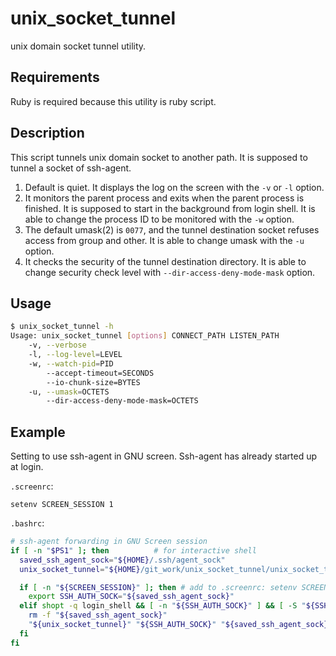 unix_socket_tunnel
==================

unix domain socket tunnel utility.

Requirements
------------
Ruby is required because this utility is ruby script.

Description
-----------

This script tunnels unix domain socket to another path.
It is supposed to tunnel a socket of ssh-agent.

1. Default is quiet. It displays the log on the screen with the `-v`
   or `-l` option.
2. It monitors the parent process and exits when the parent process is
   finished. It is supposed to start in the background from login
   shell. It is able to change the process ID to be monitored with the
   `-w` option.
3. The default umask(2) is `0077`, and the tunnel destination socket
   refuses access from group and other. It is able to change umask
   with the `-u` option.
4. It checks the security of the tunnel destination directory. It is
   able to change security check level with
   `--dir-access-deny-mode-mask` option.

Usage
-----

```sh
$ unix_socket_tunnel -h
Usage: unix_socket_tunnel [options] CONNECT_PATH LISTEN_PATH
    -v, --verbose
    -l, --log-level=LEVEL
    -w, --watch-pid=PID
        --accept-timeout=SECONDS
        --io-chunk-size=BYTES
    -u, --umask=OCTETS
        --dir-access-deny-mode-mask=OCTETS
```

Example
-------

Setting to use ssh-agent in GNU screen.
Ssh-agent has already started up at login.

`.screenrc`:

```
setenv SCREEN_SESSION 1
```

`.bashrc`:

```sh
# ssh-agent forwarding in GNU Screen session
if [ -n "$PS1" ]; then          # for interactive shell
  saved_ssh_agent_sock="${HOME}/.ssh/agent_sock"
  unix_socket_tunnel="${HOME}/git_work/unix_socket_tunnel/unix_socket_tunnel"

  if [ -n "${SCREEN_SESSION}" ]; then # add to .screenrc: setenv SCREEN_SESSION 1
    export SSH_AUTH_SOCK="${saved_ssh_agent_sock}"
  elif shopt -q login_shell && [ -n "${SSH_AUTH_SOCK}" ] && [ -S "${SSH_AUTH_SOCK}" ]; then
    rm -f "${saved_ssh_agent_sock}"
    "${unix_socket_tunnel}" "${SSH_AUTH_SOCK}" "${saved_ssh_agent_sock}" &
  fi
fi
```
